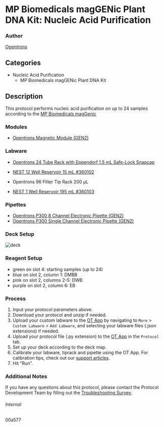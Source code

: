 # MP Biomedicals magGENic Plant DNA Kit: Nucleic Acid Purification


### Author
[Opentrons](https://opentrons.com/)


## Categories
* Nucleic Acid Purification
	* MP Biomedicals magGENic Plant DNA Kit


## Description
This protocol performs nucleic acid purification on up to 24 samples according to the [MP Biomedicals magGenic](https://www.mpbio.com/us/maggenic-plant-dna-kit)


### Modules
* [Opentrons Magnetic Module (GEN2)](https://shop.opentrons.com/magnetic-module-gen2/)


### Labware
* [Opentrons 24 Tube Rack with Eppendorf 1.5 mL Safe-Lock Snapcap](https://shop.opentrons.com/collections/opentrons-tips/products/tube-rack-set-1)

* [NEST 12 Well Reservoir 15 mL #360102](http://www.cell-nest.com/page94?_l=en&product_id=102)
* Opentrons 96 Filter Tip Rack 200 µL
* [NEST 1 Well Reservoir 195 mL #360103](http://www.cell-nest.com/page94?_l=en&product_id=102)


### Pipettes
* [Opentrons P300 8 Channel Electronic Pipette (GEN2)](https://shop.opentrons.com/8-channel-electronic-pipette/)
* [Opentrons P300 Single Channel Electronic Pipette (GEN2)](https://shop.opentrons.com/single-channel-electronic-pipette-p20/)


### Deck Setup
![deck](https://opentrons-protocol-library-website.s3.amazonaws.com/custom-README-images/00a577/deck.png)


### Reagent Setup
* green on slot 4: starting samples (up to 24)
* blue on slot 2, column 1: DMBB
* pink on slot 2, columns 2-5: DWB
* purple on slot 2, column 6: EB


### Process
1. Input your protocol parameters above.
2. Download your protocol and unzip if needed.
3. Upload your custom labware to the [OT App](https://opentrons.com/ot-app) by navigating to `More` > `Custom Labware` > `Add Labware`, and selecting your labware files (.json extensions) if needed.
4. Upload your protocol file (.py extension) to the [OT App](https://opentrons.com/ot-app) in the `Protocol` tab.
5. Set up your deck according to the deck map.
6. Calibrate your labware, tiprack and pipette using the OT App. For calibration tips, check out our [support articles](https://support.opentrons.com/en/collections/1559720-guide-for-getting-started-with-the-ot-2).
7. Hit "Run".


### Additional Notes
If you have any questions about this protocol, please contact the Protocol Development Team by filling out the [Troubleshooting Survey](https://protocol-troubleshooting.paperform.co/).


###### Internal
00a577
